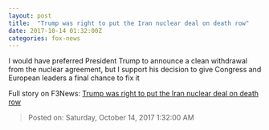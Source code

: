 ```yaml
---
layout: post
title:  "Trump was right to put the Iran nuclear deal on death row"
date: 2017-10-14 01:32:00Z
categories: fox-news
---
```


I would have preferred President Trump to announce a clean withdrawal from the nuclear agreement, but I support his decision to give Congress and European leaders a final chance to fix it


Full story on F3News: [Trump was right to put the Iran nuclear deal on death row](http://www.f3nws.com/n/WEymNJ)

> Posted on: Saturday, October 14, 2017 1:32:00 AM
